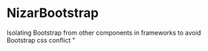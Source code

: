 # NizarBootstrap
Isolating Bootstrap from other components in frameworks to avoid Bootstrap css conflict
"<html>
  <!-- here there is no bootstrap style -->
  <div class="NizarBootstrap>
              <!-- here there is bootstrap style -->
  </div>
  <!-- here there is no bootstrap style -->
</html>"
            
